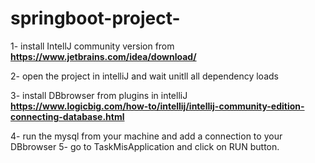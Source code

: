 # springboot-project-

1- install IntellJ community version from **https://www.jetbrains.com/idea/download/**

2- open the project in intelliJ and wait unitll all dependency loads

3- install DBbrowser from plugins in intelliJ **https://www.logicbig.com/how-to/intellij/intellij-community-edition-connecting-database.html**

4- run the mysql from your machine and add a connection to your DBbrowser
5- go to TaskMisApplication and click on RUN button.
